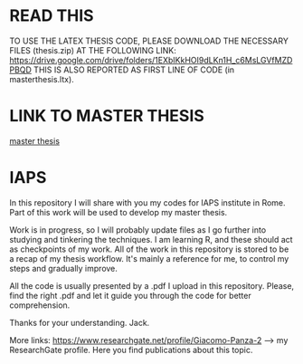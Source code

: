 # READ THIS
TO USE THE LATEX THESIS CODE, PLEASE DOWNLOAD THE NECESSARY FILES (thesis.zip) AT THE FOLLOWING LINK:
https://drive.google.com/drive/folders/1EXbIKkHOI9dLKn1H_c6MsLGVfMZDPBQD
THIS IS ALSO REPORTED AS FIRST LINE OF CODE (in masterthesis.ltx).

<html>
<body>

<h1>LINK TO MASTER THESIS</h1>

<p><a href="https://github.com/minimocomunemultiplo/Master/blob/main/LATEX%20Thesis%20(final%20non%20corrected).pdf">master thesis</a></p>

</body>
</html>


# IAPS
In this repository I will share with you my codes for IAPS institute in Rome. Part of this work will be used to develop my master thesis.

Work is in progress, so I will probably update files as I go further into studying and tinkering the techniques. I am learning R, and these should act as checkpoints of my work.
All of the work in this repository is stored to be a recap of my thesis workflow. It's mainly a reference for me, to control my steps and gradually improve.

All the code is usually presented by a .pdf I upload in this repository. Please, find the right .pdf and let it guide you through the code for better comprehension.

Thanks for your understanding.
Jack.

More links:
https://www.researchgate.net/profile/Giacomo-Panza-2 --> my ResearchGate profile. Here you find publications about this topic.

